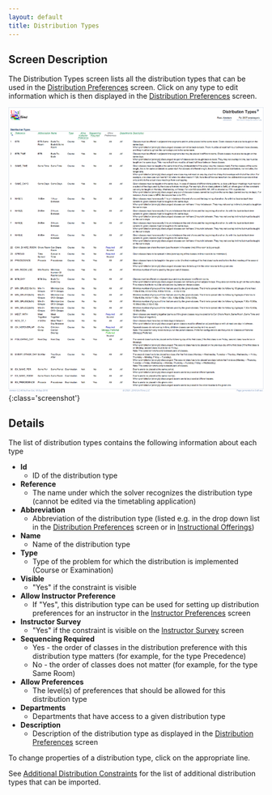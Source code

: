 ```yaml
---
layout: default
title: Distribution Types
---
```

## Screen Description

The Distribution Types screen lists all the distribution types that can be used in the [Distribution Preferences](distribution-preferences) screen. Click on any type to edit information which is then displayed in the [Distribution Preferences](distribution-preferences) screen.

![Distribution Types](images/distribution-types.png){:class='screenshot'}

## Details

The list of distribution types contains the following information about each type
* **Id**
    * ID of the distribution type
* **Reference**
    * The name under which the solver recognizes the distribution type (cannot be edited via the timetabling application)
* **Abbreviation**
    * Abbreviation of the distribution type (listed e.g. in the drop down list in the [Distribution Preferences](distribution-preferences) screen or in [Instructional Offerings](instructional-offerings))
* **Name**
    * Name of the distribution type
* **Type**
    * Type of the problem for which the distribution is implemented (Course or Examination)
* **Visible**
    * "Yes" if the constraint is visible
* **Allow Instructor Preference**
    * If "Yes", this distribution type can be used for setting up distribution preferences for an instructor in the [Instructor Preferences](instructor-preferences) screen
* **Instructor Survey**
    * "Yes" if the constraint is visible on the [Instructor Survey](instructor-survey) screen
* **Sequencing Required**
    * Yes - the order of classes in the distribution preference with this distribution type matters (for example, for the type Precedence)
    * No - the order of classes does not matter (for example, for the type Same Room)
* **Allow Preferences**
    * The level(s) of preferences that should be allowed for this distribution type
* **Departments**
    * Departments that have access to a given distribution type
* **Description**
    * Description of the distribution type as displayed in the [Distribution Preferences](distribution-preferences) screen

To change properties of a distribution type, click on the appropriate line.

See [Additional Distribution Constraints](additional-distribution-constraints) for the list of additional distribution types that can be imported.